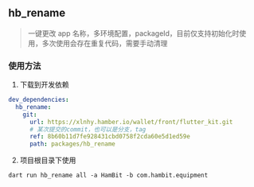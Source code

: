 ## hb_rename

> 一键更改 app 名称，多环境配置，packageId，目前仅支持初始化时使用，多次使用会存在重复代码，需要手动清理

### 使用方法

1. 下载到开发依赖

```yaml
dev_dependencies:
  hb_rename:
    git:
      url: https://xlnhy.hamber.io/wallet/front/flutter_kit.git
      # 某次提交的commit，也可以是分支，tag
      ref: 8b60b11d7fe928431cbd0758f2cda60e5d1ed59e
      path: packages/hb_rename
```

2. 项目根目录下使用

```shell
dart run hb_rename all -a HamBit -b com.hambit.equipment
```
